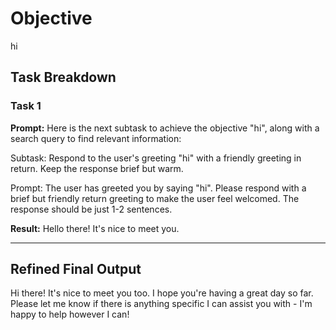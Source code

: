 # Objective

hi

## Task Breakdown

### Task 1

**Prompt:**
Here is the next subtask to achieve the objective "hi", along with a search query to find relevant information:

Subtask: Respond to the user's greeting "hi" with a friendly greeting in return. Keep the response brief but warm.

Prompt: The user has greeted you by saying "hi". Please respond with a brief but friendly return greeting to make the user feel welcomed. The response should be just 1-2 sentences.

**Result:**
Hello there! It's nice to meet you.

---

## Refined Final Output

Hi there! It's nice to meet you too. I hope you're having a great day so far. Please let me know if there is anything specific I can assist you with - I'm happy to help however I can!